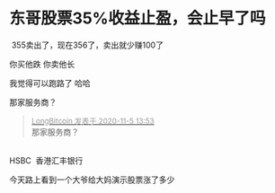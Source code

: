 # 东哥股票35%收益止盈，会止早了吗


<img src="static/image/smiley/yct/021.gif" smilieid="37" border="0" alt="" /> 355卖出了，现在356了，卖出就少赚100了<br />
<img id="aimg_Gd5e6" onclick="zoom(this, this.src, 0, 0, 0)" class="zoom" src="https://i.loli.net/2020/11/05/BMPDi5FlATSb2JW.jpg" onmouseover="img_onmouseoverfunc(this)" onload="thumbImg(this)" border="0" alt="" />

你买他跌 你卖他长

我觉得可以跑路了 哈哈

那家服务商？

<div class="quote"><blockquote><font size="2"><a href="https://www.hostloc.com/forum.php?mod=redirect&amp;goto=findpost&amp;pid=9406411&amp;ptid=762774" target="_blank"><font color="#999999">LongBitcoin 发表于 2020-11-5 13:53</font></a></font><br />
那家服务商？</blockquote></div><br />
HSBC&nbsp;&nbsp;香港汇丰银行

今天路上看到一个大爷给大妈演示股票涨了多少
